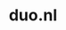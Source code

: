 ---
layout: post
title: "duo.nl"
internal_url: "/dutchgov/duo.nl.html"
subdomains_count: 77
all_subdomains_count: 226
urls_count: 24
ssl_rank: 0
http_rank: 70.166666666667
url_link: /data/duo.nl/urls.txt
all_subdomains_link: /data/duo.nl/all_subdomains.txt
subdomains_link: /data/duo.nl/subdomains.txt
categories: dutchgov
---